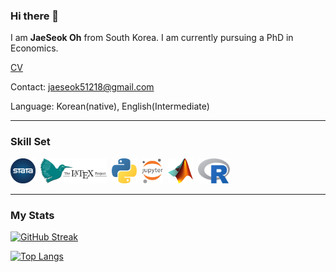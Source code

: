 ### Hi there 👋


I am **JaeSeok Oh** from South Korea. I am currently pursuing a PhD in Economics.

[CV]()

Contact: jaeseok51218@gmail.com

Language: Korean(native), English(Intermediate)

---
### Skill Set
[<img src="./Images/Stata.png" title="Stata" alt="Stata" width="40" height="40"/>](https://www.stata.com/)&nbsp;
[<img src="./Images/Latex.png" title="LaTeX" alt="LaTeX" width="106" height="40"/>](https://www.latex-project.org/)&nbsp;
[<img src="./Images/Python.png" title="Python" alt="Python" width="40" height="40"/>](https://www.python.org/)&nbsp;
[<img src="./Images/Jupyter.png" title="Jupyter" alt="Jupyter" width="34.5" height="40"/>](https://jupyter.org/)&nbsp;
[<img src="./Images/Matlab.png"  title="MATLAB" alt="MATLAB" width="40" height="40"/>](https://www.mathworks.com/products/matlab.html)&nbsp;
[<img src="./Images/R.png" title="R" alt="R" width="51" height="40"/>](https://www.r-project.org/)&nbsp;

---
### My Stats
[![GitHub Streak](http://github-readme-streak-stats.herokuapp.com?user=JaeSeok1218&theme=dark&background=000000)](https://git.io/streak-stats)

[![Top Langs](https://github-readme-stats.vercel.app/api/top-langs/?username=JaeSeok1218&exclude_repo=ECON-770-Exams&layout=compact&theme=vision-friendly-dark&langs_count=6&size_weight=0.5&count_weight=0.5)](https://github.com/anuraghazra/github-readme-stats)

